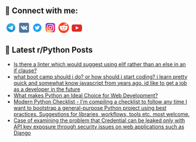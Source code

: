 ## 🔎 Connect with me:
[<img src="https://github.com/bullbesh/bullbesh/blob/main/images/Telegram.png" width="32" height="32" />](https://t.me/bullbesh)
[<img src="https://github.com/bullbesh/bullbesh/blob/main/images/VK.png" width="32" height="32" />](https://vk.com/bullbesh)
[<img src="https://github.com/bullbesh/bullbesh/blob/main/images/Twitter.png" width="32" height="32" />](https://twitter.com/bullbesh1)
[<img src="https://github.com/bullbesh/bullbesh/blob/main/images/Instagram.png" width="32" height="32" />](https://www.instagram.com/bullbesh)
[<img src="https://github.com/bullbesh/bullbesh/blob/main/images/Reddit.png" width="32" height="32" />](https://www.reddit.com/user/bullbesh)
[<img src="https://github.com/bullbesh/bullbesh/blob/main/images/YouTube.png" width="32" height="32" />](https://www.youtube.com/channel/UCtfjRs6uzgq5mfm8S06WTcg)

## 📕 Latest r/Python Posts
<!-- BLOG-POST-LIST:START -->
- [Is there a linter which would suggest using elif rather than an else in an if clause?](https://www.reddit.com/r/Python/comments/w3mpc6/is_there_a_linter_which_would_suggest_using_elif/)
- [what boot camp should i do? or how should i start coding? i learn pretty quick and somewhat know javascript from years ago. id like to get a job as a developer in the future](https://www.reddit.com/r/Python/comments/w3mc7f/what_boot_camp_should_i_do_or_how_should_i_start/)
- [What makes Python an Ideal Choice for Web Development?](https://www.reddit.com/r/Python/comments/w3m8es/what_makes_python_an_ideal_choice_for_web/)
- [Modern Python Checklist - I&#39;m compiling a checklist to follow any time I want to bootstrap a general-purpose Python project using best practices. Suggestions for libraries, workflows, tools etc. most welcome.](https://www.reddit.com/r/Python/comments/w3hqx5/modern_python_checklist_im_compiling_a_checklist/)
- [Case of examining the problem that Credential can be leaked only with API key exposure through security issues on web applications such as Django](https://www.reddit.com/r/Python/comments/w3h4l8/case_of_examining_the_problem_that_credential_can/)
<!-- BLOG-POST-LIST:END -->
